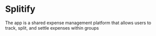 # Splitify
The app is a shared expense management platform that allows users to track, split, and settle expenses within groups
